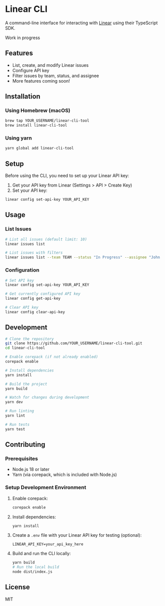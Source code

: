 # Linear CLI

A command-line interface for interacting with [Linear](https://linear.app) using their TypeScript SDK.

Work in progress

## Features

- List, create, and modify Linear issues
- Configure API key
- Filter issues by team, status, and assignee
- More features coming soon!

## Installation

### Using Homebrew (macOS)

```bash
brew tap YOUR_USERNAME/linear-cli-tool
brew install linear-cli-tool
```


### Using yarn

```bash
yarn global add linear-cli-tool
```

## Setup

Before using the CLI, you need to set up your Linear API key:

1. Get your API key from Linear (Settings > API > Create Key)
2. Set your API key:

```bash
linear config set-api-key YOUR_API_KEY
```

## Usage

### List Issues

```bash
# List all issues (default limit: 10)
linear issues list

# List issues with filters
linear issues list --team TEAM --status "In Progress" --assignee "John Doe" --limit 20
```

### Configuration

```bash
# Set API key
linear config set-api-key YOUR_API_KEY

# Get currently configured API key
linear config get-api-key

# Clear API key
linear config clear-api-key
```

## Development

```bash
# Clone the repository
git clone https://github.com/YOUR_USERNAME/linear-cli-tool.git
cd linear-cli-tool

# Enable corepack (if not already enabled)
corepack enable

# Install dependencies
yarn install

# Build the project
yarn build

# Watch for changes during development
yarn dev

# Run linting
yarn lint

# Run tests
yarn test
```

## Contributing

### Prerequisites

- Node.js 18 or later
- Yarn (via corepack, which is included with Node.js)

### Setup Development Environment

1. Enable corepack:
   ```bash
   corepack enable
   ```

2. Install dependencies:
   ```bash
   yarn install
   ```

3. Create a `.env` file with your Linear API key for testing (optional):
   ```
   LINEAR_API_KEY=your_api_key_here
   ```

4. Build and run the CLI locally:
   ```bash
   yarn build
   # Run the local build
   node dist/index.js
   ```

## License

MIT
